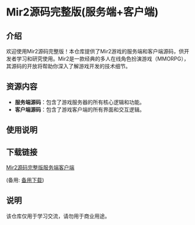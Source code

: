 # Mir2源码完整版(服务端+客户端)

## 介绍

欢迎使用Mir2源码完整版！本仓库提供了Mir2游戏的服务端和客户端源码，供开发者学习和研究使用。Mir2是一款经典的多人在线角色扮演游戏（MMORPG），其源码的开放将帮助你深入了解游戏开发的技术细节。

## 资源内容

- **服务端源码**：包含了游戏服务器的所有核心逻辑和功能。
- **客户端源码**：包含了游戏客户端的所有界面和交互逻辑。

## 使用说明



## 下载链接
[Mir2源码完整版服务端客户端](https://pan.quark.cn/s/9056f68ea4f2) 

(备用: [备用下载](https://pan.baidu.com/s/1hJKapA31X0yu7fOgHFCg6g?pwd=1234))

## 说明
该仓库仅用于学习交流，请勿用于商业用途。
